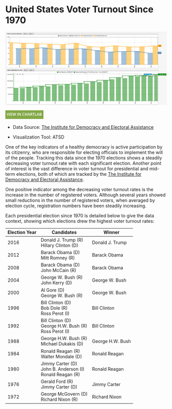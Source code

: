 # United States Voter Turnout Since 1970

![](./images/vote1.png)

[![View in ChartLab](../../research/images/new-button.png)](https://apps.axibase.com/chartlab/499e5c3b/#fullscreen)

* Data Source: [The Institute for Democracy and Electoral Assistance](https://www.idea.int/data-tools/question-countries-view/521/295/ctr)

* Visualization Tool: ATSD

One of the key indicators of a healthy democracy is active participation by its citizenry, who are responsible for electing
officials to implement the will of the people. Tracking this data since the 1970 elections shows a steadily decreasing voter
turnout rate with each significant election. Another point of interest is the vast difference in voter turnout for presidential
and mid-term elections, both of which are tracked by the [The Institute for Democracy and Electoral Assistance](https://www.idea.int/about-us).

One positive indicator among the decreasing voter turnout rates is the increase in the number of registered voters. Although
several years showed small reductions in the number of registered voters, when averaged by election cycle, registration numbers
have been steadily increasing.

Each presidential election since 1970 is detailed below to give the data context, showing which elections drew the highest voter turnout
rates:

| Election Year | Candidates | Winner |
|---------------|------------|--------|
| 2016 | Donald J. Trump (R) <br> Hillary Clinton (D) | Donald J. Trump |
| 2012 | Barack Obama (D) <br> Mitt Romney (R) | Barack Obama |
| 2008 | Barack Obama (D) <br> John McCain (R) | Barack Obama |
| 2004 | George W. Bush (R) <br> John Kerry (D) | George W. Bush |
| 2000 | Al Gore (D) <br> George W. Bush (R) | George W. Bush |
| 1996 | Bill Clinton (D) <br> Bob Dole (R) <br> Ross Perot (I) <br> | Bill Clinton |
| 1992 | Bill Clinton (D) <br> George H.W. Bush (R) <br> Ross Perot (I) <br> | Bill Clinton
| 1988 | George H.W. Bush (R) <br> Michael Dukakis (D) <br> | George H.W. Bush |
| 1984 | Ronald Reagan (R) <br> Walter Mondale (D) <br> | Ronald Reagan |
| 1980 | Jimmy Carter (D) <br> John B. Anderson (I) <br> Ronald Reagan (R) | Ronald Reagan |
| 1976 | Gerald Ford (R) <br> Jimmy Carter (D) <br> | Jimmy Carter |
| 1972 | George McGovern (D) <br> Richard Nixon (R) | Richard Nixon |